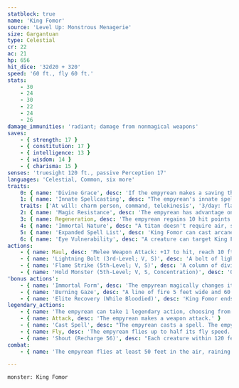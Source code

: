 ```yaml
---
statblock: true
name: 'King Fomor'
source: 'Level Up: Monstrous Menagerie'
size: Gargantuan
type: Celestial
cr: 22
ac: 21
hp: 656
hit_dice: '32d20 + 320'
speed: '60 ft., fly 60 ft.'
stats:
    - 30
    - 24
    - 30
    - 22
    - 24
    - 26
damage_immunities: 'radiant; damage from nonmagical weapons'
saves:
    - { strength: 17 }
    - { constitution: 17 }
    - { intelligence: 13 }
    - { wisdom: 14 }
    - { charisma: 15 }
senses: 'truesight 120 ft., passive Perception 17'
languages: 'Celestial, Common, six more'
traits:
    0: { name: 'Divine Grace', desc: 'If the empyrean makes a saving throw against an effect that deals half damage on a success, it takes no damage on a success and half damage on a failure. Furthermore, while wearing medium armor, the empyrean adds its full Dexterity bonus to its Armor Class (already included).' }
    1: { name: 'Innate Spellcasting', desc: "The empyrean's innate spellcasting ability is Charisma (spell save DC 23). It can innately cast the following spells, requiring no material components:" }
    traits: ['At will: charm person, command, telekinesis', '3/day: flame strike, hold monster, lightning bolt', "1/day: commune, greater restoration, heroes' feast, plane shift (self only, can't travel to or from the Material Plane)"]
    2: { name: 'Magic Resistance', desc: 'The empyrean has advantage on saving throws against spells and other magical effects.' }
    3: { name: Regeneration, desc: 'The empyrean regains 10 hit points at the beginning of its turn as long as it has at least 1 hit point.' }
    4: { name: 'Immortal Nature', desc: "A titan doesn't require air, sustenance, or sleep." }
    5: { name: 'Expanded Spell List', desc: 'King Fomor can cast arcane eye and scrying at will, requiring no material components.' }
    6: { name: 'Eye Vulnerability', desc: "A creature can target King Fomor's eye with an attack. This attack is made with disadvantage. If the attack hits and deals at least 20 damage, the fire in King Fomor's eye is extinguished until the end of his next turn. While the fire is extinguished, King Fomor can't use his Burning Gaze attack." }
actions:
    - { name: Maul, desc: 'Melee Weapon Attack: +17 to hit, reach 10 ft., one target. Hit: 38 (8d6 + 10) bludgeoning damage plus 14 (4d6) radiant damage, and the target makes a DC 25 Strength saving throw. On a failure, the target is pushed up to 30 feet away and knocked prone.' }
    - { name: 'Lightning Bolt (3rd-Level; V, S)', desc: 'A bolt of lightning 5 feet wide and 100 feet long arcs from the empyrean. Each creature in the area makes a DC 23 Dexterity saving throw, taking 28 (8d6) lightning damage on a failure or half damage on a success.' }
    - { name: 'Flame Strike (5th-Level; V, S)', desc: 'A column of divine flame fills a 10-foot-radius, 40-foot-high cylinder within 60 feet. Creatures in the area make a DC 23 Dexterity saving throw, taking 14 (4d6) fire damage and 14 (4d6) radiant damage on a failure or half damage on a success.' }
    - { name: 'Hold Monster (5th-Level; V, S, Concentration)', desc: 'One creature the empyrean can see within 60 feet makes a DC 23 Wisdom saving throw. On a failure, the target is paralyzed for 1 minute. The target repeats the saving throw at the end of each of its turns, ending the effect on a success.' }
'bonus actions':
    - { name: 'Immortal Form', desc: 'The empyrean magically changes its size between Gargantuan and Medium. While Medium, the empyrean has disadvantage on Strength checks. Its statistics are otherwise unchanged.' }
    - { name: 'Burning Gaze', desc: "A line of fire 5 feet wide and 60 feet long blasts from King Fomor's eye. Each creature in the area makes a DC 23 Constitution saving throw, taking 35 (10d6) fire damage and 35 (10d6) radiant damage on a failure or half damage on a success. When King Fomor is bloodied, his Burning Gaze's shape is a 60-foot cone instead of a line." }
    - { name: 'Elite Recovery (While Bloodied)', desc: 'King Fomor ends one negative effect currently affecting him. He can do so as long as he has at least 1 hit point, even while unconscious or incapacitated.' }
legendary_actions:
    - { name: 'The empyrean can take 1 legendary action, choosing from the options below', desc: "Only one legendary action can be used at a time and only at the end of another creature's turn. It regains spent legendary actions at the start of its turn." }
    - { name: Attack, desc: 'The empyrean makes a weapon attack.' }
    - { name: 'Cast Spell', desc: "The empyrean casts a spell. The empyrean can't use this option if it has cast a spell since the start of its last turn." }
    - { name: Fly, desc: 'The empyrean flies up to half its fly speed.' }
    - { name: 'Shout (Recharge 56)', desc: "Each creature within 120 feet that can hear the empyrean makes a DC 25 Constitution saving throw. On a failure, a creature takes 24 (7d6) thunder damage and is stunned until the end of the empyrean's next turn. On a success, a creature takes half damage." }
combat:
    - { name: 'The empyrean flies at least 50 feet in the air, raining lightning bolts and flame strikes on land-bound foes', desc: 'It attacks flying enemies with its maul. It uses Shout whenever it can and then attacks stunned creatures with its maul. If not on the Material Plane, it uses plane shift when reduced to 100 hit points or fewer.' }

---
```

```statblock
monster: King Fomor
```

